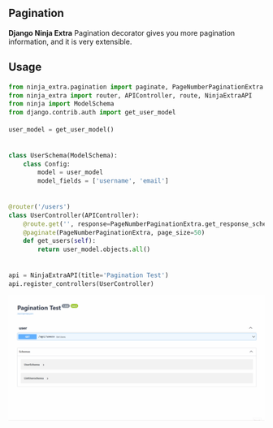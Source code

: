 ## Pagination

**Django Ninja Extra** Pagination decorator gives you more pagination information, and it is very extensible.

## Usage
```python
from ninja_extra.pagination import paginate, PageNumberPaginationExtra
from ninja_extra import router, APIController, route, NinjaExtraAPI
from ninja import ModelSchema
from django.contrib.auth import get_user_model

user_model = get_user_model()


class UserSchema(ModelSchema):
    class Config:
        model = user_model
        model_fields = ['username', 'email']

        
@router('/users')
class UserController(APIController):
    @route.get('', response=PageNumberPaginationExtra.get_response_schema(schemas.UserSchema))
    @paginate(PageNumberPaginationExtra, page_size=50)
    def get_users(self):
        return user_model.objects.all()

    
api = NinjaExtraAPI(title='Pagination Test')
api.register_controllers(UserController)
```

![Preview](docs/images/pagination.gif)

